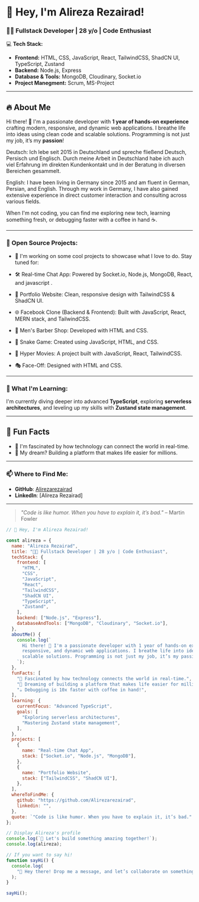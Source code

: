 # 🌟 Hey, I'm Alireza Rezairad!  

### 👨‍💻 Fullstack Developer | 28 y/o | Code Enthusiast  

💻 **Tech Stack:**  
- **Frontend:** HTML, CSS, JavaScript, React, TailwindCSS, ShadCN UI, TypeScript, Zustand  
- **Backend:** Node.js, Express  
- **Database & Tools:** MongoDB, Cloudinary, Socket.io  
- **Project Manegment:** Scrum, MS-Project
---  

## 🔥 About Me  
Hi there! 👋 I'm a passionate developer with **1 year of hands-on experience** crafting modern, responsive, and dynamic web applications. I breathe life into ideas using clean code and scalable solutions. Programming is not just my job, it’s my **passion**! 

Deutsch:
Ich lebe seit 2015 in Deutschland und spreche fließend Deutsch, Persisch und Englisch. Durch meine Arbeit in Deutschland habe ich auch viel Erfahrung im direkten Kundenkontakt und in der Beratung in diversen Bereichen gesammelt.

English:
I have been living in Germany since 2015 and am fluent in German, Persian, and English. Through my work in Germany, I have also gained extensive experience in direct customer interaction and consulting across various fields.

When I'm not coding, you can find me exploring new tech, learning something fresh, or debugging faster with a coffee in hand ☕.  

---  

### 📂 Open Source Projects:
- 🎁 I'm working on some cool projects to showcase what I love to do. Stay tuned for:

- 🛠 Real-time Chat App: Powered by Socket.io, Node.js, MongoDB, React, and javascript .
- 🚀 Portfolio Website: Clean, responsive design with TailwindCSS & ShadCN UI.
- 🌐 Facebook Clone (Backend & Frontend): Built with JavaScript, React, MERN stack, and TailwindCSS.
- 💈 Men's Barber Shop: Developed with HTML and CSS.
- 🐍 Snake Game: Created using JavaScript, HTML, and CSS.
- 🎥 Hyper Movies: A project built with JavaScript, React, TailwindCSS.
- 🎭 Face-Off: Designed with HTML and CSS.

---  

### 🌱 What I'm Learning:  
I'm currently diving deeper into advanced **TypeScript**, exploring **serverless architectures**, and leveling up my skills with **Zustand state management**.  

---  

## 📌 Fun Facts  
- 🌌 I'm fascinated by how technology can connect the world in real-time.  
- 🚀 My dream? Building a platform that makes life easier for millions.  

---  

### 📫 Where to Find Me:  
- **GitHub**: [Alirezarezairad](https://github.com/Alirezarezairad)  
- **LinkedIn**: [Alireza Rezairad]  

---

> _"Code is like humor. When you have to explain it, it’s bad."_ – Martin Fowler
```javascript  
// 🌟 Hey, I'm Alireza Rezairad!  

const alireza = {
  name: "Alireza Rezairad",
  title: "👨‍💻 Fullstack Developer | 28 y/o | Code Enthusiast",
  techStack: {
    frontend: [
      "HTML",
      "CSS",
      "JavaScript",
      "React",
      "TailwindCSS",
      "ShadCN UI",
      "TypeScript",
      "Zustand",
    ],
    backend: ["Node.js", "Express"],
    databaseAndTools: ["MongoDB", "Cloudinary", "Socket.io"],
  },
  aboutMe() {
    console.log(`
      Hi there! 👋 I'm a passionate developer with 1 year of hands-on experience crafting modern, 
      responsive, and dynamic web applications. I breathe life into ideas using clean code and 
      scalable solutions. Programming is not just my job, it’s my passion! 🚀
    `);
  },
  funFacts: [
    "🌌 Fascinated by how technology connects the world in real-time.",
    "🚀 Dreaming of building a platform that makes life easier for millions.",
    "☕ Debugging is 10x faster with coffee in hand!",
  ],
  learning: {
    currentFocus: "Advanced TypeScript",
    goals: [
      "Exploring serverless architectures",
      "Mastering Zustand state management",
    ],
  },
  projects: [
    {
      name: "Real-time Chat App",
      stack: ["Socket.io", "Node.js", "MongoDB"],
    },
    {
      name: "Portfolio Website",
      stack: ["TailwindCSS", "ShadCN UI"],
    },
  ],
  whereToFindMe: {
    github: "https://github.com/Alirezarezairad",
    linkedin: "",
  },
  quote: `"Code is like humor. When you have to explain it, it’s bad." – Martin Fowler`,
};

// Display Alireza's profile
console.log(`🌟 Let's build something amazing together!`);
console.log(alireza);

// If you want to say hi!
function sayHi() {
  console.log(
    "👋 Hey there! Drop me a message, and let’s collaborate on something awesome."
  );
}

sayHi();
```
